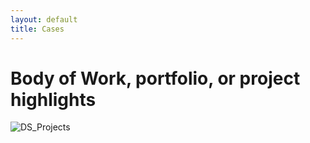 ```yaml
---
layout: default
title: Cases
---
```


# Body of Work, portfolio, or project highlights

![DS_Projects](https://github.com/user-attachments/assets/fb8c2762-63c8-4c9c-b047-866568296b4a)

